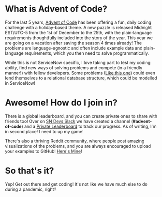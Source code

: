 # What is Advent of Code?

For the last 5 years, [Advent of Code](https://adventofcode.com) has been offering a fun, daily coding challenge with a holiday-based theme. A new puzzle is released Midnight EST/UTC-5 from the 1st of December to the 25th, with the plain-language requirements thoughtfully included into the story of the year. This year we are going on a vacation after saving the season 4 times already! The problems are language-agnostic and often include example data and plain-language requirements, which you then need to solve programmatically. 

While this is not ServiceNow specific, I love taking part to test my coding ability, find new ways of solving problems and compete (in a friendly manner!) with fellow developers. Some problems ([Like this one](https://adventofcode.com/2020/day/7)) could even lend themselves to a relational database structure, which could be modelled in ServiceNow!

# Awesome! How do I join in?

There is a global leaderboard, and you can create private ones to share with friends too! Over on [SN Devs Slack](https://sndevs.com/invite) we have created a channel (**#advent-of-code**) and a [Private Leaderboard](https://adventofcode.com/2020/leaderboard/private/view/680037) to track our progress. As of writing, I'm in second place! I need to up my game!

There's also a thriving [Reddit community](https://www.reddit.com/r/adventofcode/), where people post amazing visualizations of the problems, and you are always encouraged to upload your examples to GitHub! [Here's Mine](https://github.com/dorsy99/advent-of-code-2020/)!


# So that's it?

Yep! Get out there and get coding! It's not like we have much else to do during a pandemic, right?